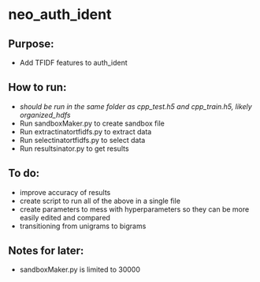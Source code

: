 # neo_auth_ident

## Purpose:
- Add TFIDF features to auth_ident

## How to run:
- *should be run in the same folder as cpp_test.h5 and cpp_train.h5, likely organized_hdfs*
- Run sandboxMaker.py to create sandbox file
- Run extractinatortfidfs.py to extract data
- Run selectinatortfidfs.py to select data
- Run resultsinator.py to get results

## To do:
- improve accuracy of results
- create script to run all of the above in a single file
- create parameters to mess with hyperparameters so they can be more easily edited and compared
- transitioning from unigrams to bigrams

## Notes for later:
- sandboxMaker.py is limited to 30000
